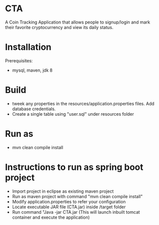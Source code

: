 # CTA
 A Coin Tracking Application that allows people to signup/login and mark their favorite cryptocurrency and view its daily status. 
 
# Installation
 Prerequisites:

 - mysql, maven, jdk 8 

# Build

- tweek any properties in the resources/application.properties files. Add database credentials.
- Create a single table using "user.sql" under resources folder

# Run as
 - mvn clean compile install 

# Instructions to run as spring boot project

- Import project in eclipse as existing maven project
- Run as maven project with command "mvn clean compile install"
- Modify application.properties to refer your configuration
- Locate executable JAR file (CTA.jar) inside /target folder
- Run command "Java -jar CTA.jar (This will launch inbuilt tomcat container and execute the application)
